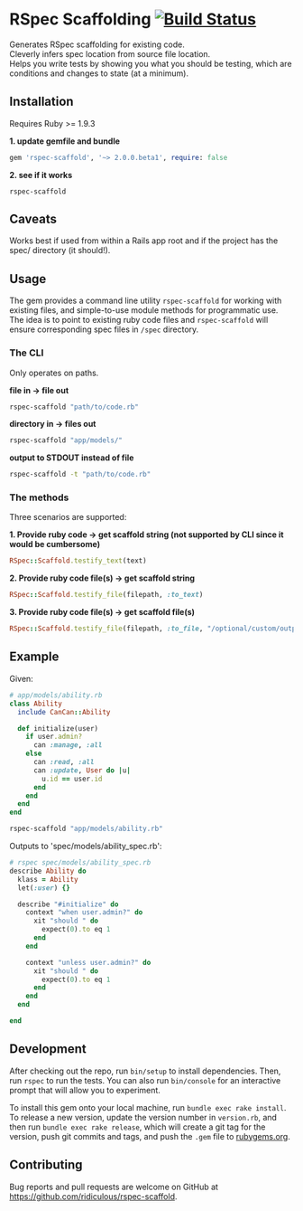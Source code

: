 # RSpec Scaffolding [![Build Status](https://travis-ci.org/ridiculous/rspec-scaffold.svg)](https://travis-ci.org/ridiculous/rspec-scaffold)

Generates RSpec scaffolding for existing code.  
Cleverly infers spec location from source file location.   
Helps you write tests by showing you what you should be testing, which are conditions and changes to state (at a minimum).

## Installation

Requires Ruby >= 1.9.3

__1. update gemfile and bundle__

```ruby
gem 'rspec-scaffold', '~> 2.0.0.beta1', require: false
```

__2. see if it works__

```
rspec-scaffold
```

## Caveats
Works best if used from within a Rails app root and if the project has the spec/ directory (it should!).  

## Usage
The gem provides a command line utility `rspec-scaffold` for working with existing files, and simple-to-use module methods for programmatic use.  
The idea is to point to existing ruby code files and `rspec-scaffold` will ensure corresponding spec files in `/spec` directory.  

### The CLI
Only operates on paths.

__file in -> file out__

```bash
rspec-scaffold "path/to/code.rb"
```

__directory in -> files out__

```bash
rspec-scaffold "app/models/"  
```

__output to STDOUT instead of file__

```bash
rspec-scaffold -t "path/to/code.rb"  
```

### The methods

Three scenarios are supported:

__1. Provide ruby code -> get scaffold string (not supported by CLI since it would be cumbersome)__

```rb
RSpec::Scaffold.testify_text(text)  
```

__2. Provide ruby code file(s) -> get scaffold string__

```rb
RSpec::Scaffold.testify_file(filepath, :to_text)
```

__3. Provide ruby code file(s) -> get scaffold file(s)__

```rb
RSpec::Scaffold.testify_file(filepath, :to_file, "/optional/custom/output/file.rb")  
```

## Example

Given:

```ruby
# app/models/ability.rb
class Ability
  include CanCan::Ability

  def initialize(user)
    if user.admin?
      can :manage, :all
    else
      can :read, :all
      can :update, User do |u|
        u.id == user.id
      end
    end
  end
end
```

```bash
rspec-scaffold "app/models/ability.rb"
```

Outputs to 'spec/models/ability_spec.rb':

```ruby
# rspec spec/models/ability_spec.rb
describe Ability do
  klass = Ability
  let(:user) {}

  describe "#initialize" do
    context "when user.admin?" do
      xit "should " do
        expect(0).to eq 1
      end
    end

    context "unless user.admin?" do
      xit "should " do
        expect(0).to eq 1
      end
    end
  end

end
```

## Development

After checking out the repo, run `bin/setup` to install dependencies. Then, run `rspec` to run the tests. You can also run `bin/console` for an interactive prompt that will allow you to experiment.

To install this gem onto your local machine, run `bundle exec rake install`. To release a new version, update the version number in `version.rb`, and then run `bundle exec rake release`, which will create a git tag for the version, push git commits and tags, and push the `.gem` file to [rubygems.org](https://rubygems.org).

## Contributing

Bug reports and pull requests are welcome on GitHub at https://github.com/ridiculous/rspec-scaffold.
